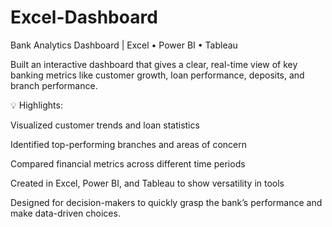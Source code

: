 # Excel-Dashboard
Bank Analytics Dashboard | Excel • Power BI • Tableau

Built an interactive dashboard that gives a clear, real-time view of key banking metrics like customer growth, loan performance, deposits, and branch performance.

💡 Highlights:

Visualized customer trends and loan statistics

Identified top-performing branches and areas of concern

Compared financial metrics across different time periods

Created in Excel, Power BI, and Tableau to show versatility in tools

Designed for decision-makers to quickly grasp the bank’s performance and make data-driven choices.
